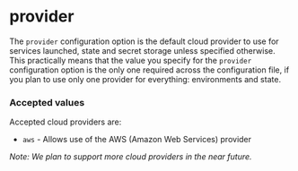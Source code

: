 # provider

The `provider` configuration option is the default cloud provider to use for services launched, state and secret storage unless specified otherwise. This practically means that the value you specify for the `provider` configuration option is the only one required across the configuration file, if you plan to use only one provider for everything: environments and state.

### Accepted values

Accepted cloud providers are:

* `aws` - Allows use of the AWS (Amazon Web Services) provider

_Note: We plan to support more cloud providers in the near future._
